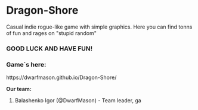 # Dragon-Shore
Casual indie rogue-like game with simple graphics.
Here you can find tonns of fun and rages on "stupid random"

<h3>GOOD LUCK AND HAVE FUN!</h3>

<h3>Game`s here:</h3> https://dwarfmason.github.io/Dragon-Shore/


**Our team:**

1. Balashenko Igor (@DwarfMason) - Team leader, ga